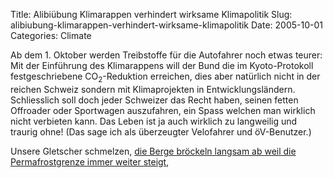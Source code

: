 Title: Alibiübung Klimarappen verhindert wirksame Klimapolitik
Slug: alibiubung-klimarappen-verhindert-wirksame-klimapolitik
Date: 2005-10-01
Categories: Climate

Ab dem 1. Oktober werden Treibstoffe für die Autofahrer noch etwas teurer: Mit der Einführung des Klimarappens will der Bund die im Kyoto-Protokoll festgeschriebene CO<sub>2</sub>-Reduktion erreichen, dies aber natürlich nicht in der reichen Schweiz sondern mit Klimaprojekten in Entwicklungsländern. Schliesslich soll doch jeder Schweizer das Recht haben, seinen fetten Offroader oder Sportwagen auszufahren, ein Spass welchen man wirklich nicht verbieten kann. Das Leben ist ja auch wirklich zu langweilig und traurig ohne! (Das sage ich als überzeugter Velofahrer und öV-Benutzer.)

Unsere Gletscher schmelzen, [die Berge bröckeln langsam ab weil die Permafrostgrenze immer weiter steigt](/writing/gefahr-durch-schmelzenden-permafrost/),
